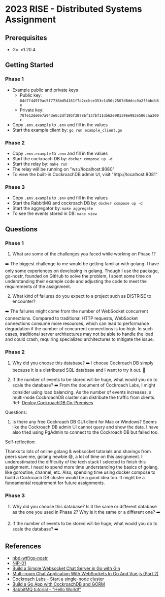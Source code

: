 # 2023 RISE - Distributed Systems Assignment

## Prerequisites

- Go: v1.20.4

## Getting Started

### Phase 1

- Example public and private keys
  - Public key: `04d7f44979ac5f7738bd54161f7a2ccbce353c1450c2507d8ddcc0a2f5bbcb8e`
  - Private key: `78fe12de0e7a943e0c2df19bf3878bf137bf11db62e981396e983e506caa300c`
- Copy `.env.example` to `.env` and fill in the values
- Start the example client by: `go run example_client.go`

### Phase 2

- Copy `.env.example` to `.env` and fill in the values
- Start the cockroach DB by: `docker compose up -d`
- Start the relay by: `make run`
- The relay will be running on "ws://localhost:8080"
- To view the built-in CockroachDB admin UI, visit "http://localhost:8081"

### Phase 3

- Copy `.env.example` to `.env` and fill in the values
- Start the RabbitMQ and cockroach DB by: `docker compose up -d`
- Start the aggregator by: `make aggregate`
- To see the events stored in DB: `make view`

## Questions

### Phase 1

1. What are some of the challenges you faced while working on Phase 1?

➡️ The biggest challenge to me would be getting familiar with golang. I have only some experiences on developing in golang. Though I use the package, go-nostr, founded on GitHub to solve the problem, I spent some time on understanding their example code and adjusting the code to meet the requirements of the assignment.

2. What kind of failures do you expect to a project such as DISTRISE to encounter?

➡️ The failures might come from the number of WebSocket concurrent connections. Compared to traditional HTTP requests, WebSocket connections consume more resources, which can lead to performance degradation if the number of concurrent connections is too high. In such cases, traditional server architectures may not be able to handle the load and could crash, requiring specialized architectures to mitigate the issue.

### Phase 2

1. Why did you choose this database?
   ➡️ I choose Cockroach DB simply because it is a distributed SQL database and I want to try it out. 🙂

2. If the number of events to be stored will be huge, what would you do to scale the database?
   ➡️ From the document of Cockroach Labs, I might consider using load balancing. As the number of events increases, a multi-node CockroachDB cluster can distribute the traffic from clients. Ref: [Deploy CockroachDB On-Premises](https://www.cockroachlabs.com/docs/stable/deploy-cockroachdb-on-premises.html#step-6-set-up-load-balancing)

Questions:

1. Is there any free Cockroach DB GUI client for Mac or Windows? Seems like the Cockroach DB admin UI cannot query and show the data. I have also tried using PgAdmin to connect to the Cockroach DB but failed too.

Self-reflection:

Thanks to lots of online golang & websocket tutorials and sharings from peers save me, golang newbie 😅, a lot of time on this assignment. I underestimated the difficulty of the tech stack I selected to finish this assignment. I need to spend more time understanding the basics of golang, like goroutine, channel, etc. Also, spending time using docker compose to build a Cockroach DB cluster would be a good idea too. It might be a fundamental requirement for future assignments.

### Phase 3

1. Why did you choose this database? Is it the same or different database as the one you used in Phase 2? Why is it the same or a different one?
   ➡️

2. If the number of events to be stored will be huge, what would you do to scale the database?
   ➡️

## References

- [nbd-wtf/go-nostr](https://github.com/nbd-wtf/go-nostr)
- [NIP-01](https://github.com/nostr-protocol/nips/blob/master/01.md)
- [Build a Simple Websocket Chat Server in Go with Gin](https://lwebapp.com/en/post/go-websocket-chat-server)
- [Multi-room Chat Application With WebSockets In Go And Vue.js (Part 2)](https://dev.to/jeroendk/multi-room-chat-application-with-websockets-in-go-and-vue-js-part-2-3la8)
- [Cockroach Labs - Start a single-node cluster](https://www.cockroachlabs.com/docs/stable/start-a-local-cluster-in-docker-linux.html#start-a-single-node-cluster)
- [Build a Go App with CockroachDB and GORM](https://www.cockroachlabs.com/docs/v22.2/build-a-go-app-with-cockroachdb-gorm)
- [RabbitMQ tutorial - "Hello World!"](https://www.rabbitmq.com/tutorials/tutorial-one-go.html)
